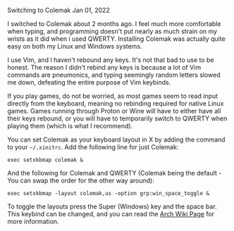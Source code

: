 Switching to Colemak
Jan 01, 2022

I switched to Colemak about 2 months ago. I feel much more comfortable when typing,
and programming doesn't put nearly as much strain on my wrists as it did when i used QWERTY.
Installing Colemak was actually quite easy on both my Linux and Windows systems.

I use Vim, and I haven't rebound any keys. It's not that bad to use to be honest. The
reason I didn't rebind any keys is because a lot of Vim commands are pneumonics, and typing
seemingly random letters slowed me down, defeating the entire purpose of Vim keybinds.

If you play games, do not be worried, as most games seem to read input directly from the keyboard,
meaning no rebinding required for native Linux games. Games running through Proton or Wine will have
to either have all their keys rebound, or you will have to temporarily switch to QWERTY when playing
them (which is what I recommend).

You can set Colemak as your keyboard layout in X by adding the command to your `~/.xinitrc`.
Add the following line for just Colemak:

    exec setxkbmap colemak &

And the following for Colemak and QWERTY (Colemak being the default - You can swap the order for the other way around):

    exec setxkbmap -layout colemak,us -option grp:win_space_toggle &

To toggle the layouts press the Super (Windows) key and the space bar. This keybind can be changed,
and you can read the [Arch Wiki Page](https://wiki.archlinux.org/title/Xorg/Keyboard_configuration#Using_setxkbmap) for more information.
